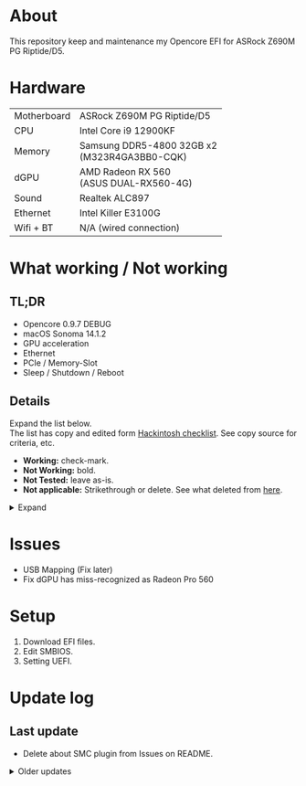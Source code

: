 # About
This repository keep and maintenance my Opencore EFI for ASRock Z690M PG Riptide/D5.

# Hardware
<table>
       <tr><td>Motherboard</td><td>ASRock Z690M PG Riptide/D5</td></tr>
       <tr><td>CPU</td><td>Intel Core i9 12900KF</td></tr>
       <tr><td>Memory</td><td>Samsung DDR5-4800 32GB x2<br>(M323R4GA3BB0-CQK)</tb></tr>
       <tr><td>dGPU</td><td>AMD Radeon RX 560<br>(ASUS DUAL-RX560-4G)</td></tr>
       <tr><td>Sound</td></td><td>Realtek ALC897</td></tr>
       <tr><td>Ethernet</td><td>Intel Killer E3100G</td></tr>
       <tr><td>Wifi + BT</td><td>N/A (wired connection)</td></tr>
</table>

# What working / Not working
## TL;DR
- Opencore 0.9.7 DEBUG
- macOS Sonoma 14.1.2
- GPU acceleration
- Ethernet
- PCIe / Memory-Slot
- Sleep / Shutdown / Reboot

## Details

Expand the list below. \
The list has copy and edited form  [Hackintosh checklist](https://chriswayg.gitbook.io/opencore-visual-beginners-guide/step-by-step/hackintosh-checklist). See copy source for criteria, etc.

- **Working:** check-mark.
- **Not Working:** bold.
- **Not Tested:** leave as-is.
- **Not applicable:** Strikethrough or delete.
See what deleted from [here](https://github.com/chibibaku/Opencore-ASRock-Z690M-PG-Riptide-D5/blob/main/README.md?plain=1).

<details><summary>Expand</summary><div>

### Desktop and General

#### OpenCore Booting

* [x] Correct OS choices shown in OpenCore Menu/GUI
* [ ] Keyboard shortcuts working
* [x] NVRAM working
* [x] Security (especially SIP)
<!-- * [ ] FileVault (if used) -->
<!-- * [ ] Windows 10 and/or Linux Multi-Boot -->
* [x] Recovery (macOS) Boot
* [x] Serial Number: You have to generate your own.

#### Display

* [x] Display via HDMI
* [ ] Display via DisplayPort
<!-- * [ ] Display via DVI -->
* [x] Native Resolution
* [x] Refresh rates
* [ ] Multimonitor displays

#### Graphics Acceleration

* [x] dGPU dedicated GPU
<!-- * [ ] iGPU internal GPU
  * In _Terminal_: `gfxutil -f IGPU` or check in _IORegistryExplorer_ -->
* [x] QE/CI (full acceleration requires both Quartz Extreme and Core Image)
* [x] VDA (Video Decode Acceleration framework)
  * Or use `VDADecoderChecker`
* [x] Metal
<!-- * [ ] Intel Quick Sync, H.264 & HEVC (H.265) hardware decoding/encoding
  * _Intel Power Gadget > GFX_ (green line) check while exporting H.264 from FCP-X -->
* [x] dGPU hardware acceleration

#### Audio

* [ ] Audio out
* [x] Audio in
<!-- * [ ] Frontpanel audio connectors -->
* [x] Audio over HDMI
* [x] Audio quality

#### Sleep & Power

* [x] Check Hibernate Mode (desktop `0`, laptop `3`)
* [x] Shutdown (from Apple menu)
* [x] Restart (from Apple menu)
* [x] Manual Sleep (Apple menu -> Sleep) (But it feel take bit longer)
* [ ] **[Press and hold power button for 1.5 seconds](https://support.apple.com/en-us/HT201236), select Sleep**
* [x] Auto Sleep
* [x] Wake by keyboard
* [x] Wake by mouse/trackpad

#### CPU

* [ ] CPU Power Management [Optimizing Power Management](https://dortania.github.io/OpenCore-Post-Install/universal/pm.html#optimizing-power-management)
* [x] Temperatures and stability with 100% CPU

#### Disk

* [ ] NVMe SSD (PCIe Gen3 or Gen4 speeds)
* [ ] SATA SSD
* [ ] TRIM support

#### Sensors

* [x] CPU
* [x] GPU
* [ ] SSD, NVMe, HD
* [x] Fans

#### Keyboard

* [x] Option/Command correctly mapped in macOS
<!-- * [ ] Fn keys working (Audio Volume keys, etc.) -->

#### USB

* [x] USB 2 ports
* [x] USB 2 on USB 3 ports
* [ ] USB 3 and 3.1 ports (check transfer speed during copy)
* [ ] USB Type-C ports
<!-- * [ ] SD Card Reader -->
<!-- * [ ] Camera (Photo Booth, Facetime, Zoom) -->
<!-- * [ ] Fingerprint reader -->

<!-- #### ThunderBolt

* [ ] File transfer
* [ ] Display -->

#### Ethernet

* [x] Gigabit LAN
* [x] 2.5GBase-T (especially on Comet Lake and above boards)
<!-- * [ ] 10GBase-T (Aquantia with updated firmware) -->

<!-- #### Wifi & Bluetooth

* [ ] Wifi transmission speed (Option Click -> Wifi menu bar icon -> check Tx Rate)
* [ ] Bluetooth devices (trackpad, mouse, keyboard, headset)
* [ ] AirDrop (test with iDevices)
* [ ] AirPlay to Mac (macOS Monterey or later, test with iOS 14 or later devices)
  * tap the AirPlay icon on your Apple device to share videos to your Hackintosh
* [ ] Handoff [System requirements for Continuity](https://support.apple.com/en-us/HT204689) and [Use Continuity](https://support.apple.com/en-us/HT204681) which requires macOS Catalina & iOS 13+
* [ ] [Sidecar](https://support.apple.com/en-us/HT210380) requires macOS Catalina or later and a compatible iPad using iPadOS 13 or later. -->

#### OS Features

* [ ] iMessage, FaceTime, App Store, iTunes Store
* [ ] DRM support

[![CC0](https://i.creativecommons.org/p/zero/1.0/88x31.png)](https://creativecommons.org/publicdomain/zero/1.0/) __ I make this checklist available under public domain [(CC0)](https://creativecommons.org/share-your-work/public-domain/cc0/)
</div></details>

# Issues
- USB Mapping (Fix later)
- Fix dGPU has miss-recognized as Radeon Pro 560

# Setup
1. Download EFI files.
2. Edit SMBIOS.
3. Setting UEFI.

# Update log
## Last update
- Delete about SMC plugin from Issues on README.

<details><summary>Older updates</summary><div>

## 75af69f0 - Enable SMCProcessor.kext and SMCSuperIO.kext
  - Enable SMCProcessor.kext
  - Enable SMCSuperIO.kext
  - CPU monitoring is now available.
  - Change update log style.

## 9f82e947 - Initial commit. OpenCore 0.9.7 DEBUG
  - First boot with macOS 14.1.2 .
  - Include AppleALC to fix ALC897.
  - Include LucyRTL8125Ethernet to enable 2.5GBit Ethernet by Killer E3100G.
  - Include RestrictEvents to
    - Custom CPU name in System Information.
    - Prevent PCI configuration warnings in System Settings on MacPro7,1 platforms.
    - Enable OTA updates.

</div></details>
